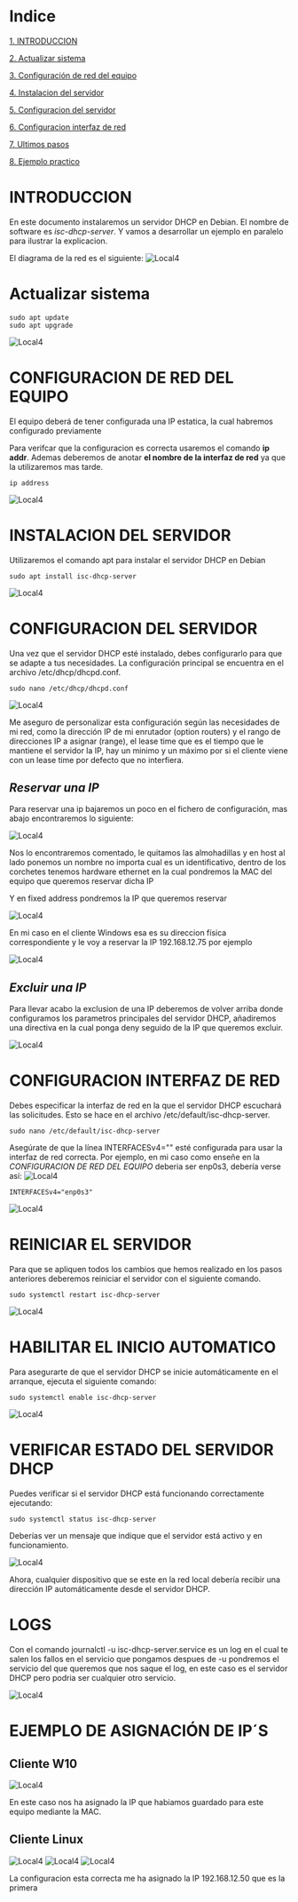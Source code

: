 # Indice


[1. INTRODUCCION](#introduccion)

[2. Actualizar sistema](#actualizar-sistema)

[3. Configuración de red del equipo](#configuracion-de-red-del-equipo)

[4. Instalacion del servidor](#instalacion-del-servidor)

[5. Configuracion del servidor](#configuracion-del-servidor)

[6. Configuracion interfaz de red](#configuracion-interfaz-de-red)

[7. Ultimos pasos](#reiniciar-el-servidor)

[8. Ejemplo practico](#cliente-w10)



# INTRODUCCION
En este documento instalaremos un servidor DHCP en Debian. El nombre de software es _isc-dhcp-server_. Y vamos a desarrollar un ejemplo en paralelo para ilustrar la explicacion.

El diagrama de la red es el siguiente:
![Local4](img/diagram.png)

# Actualizar sistema
    sudo apt update
    sudo apt upgrade
![Local4](img/actualizar.png)


#   CONFIGURACION DE RED DEL EQUIPO
 El equipo deberá de tener configurada una IP estatica, la cual habremos configurado previamente

Para verifcar que la configuracion es correcta usaremos el comando __ip addr__. Ademas deberemos de anotar __el nombre de la interfaz de red__ ya que la utilizaremos mas tarde.

    ip address
 ![Local4](img/ipadd.png)
# INSTALACION DEL SERVIDOR
Utilizaremos el comando apt para instalar el servidor DHCP en Debian

    sudo apt install isc-dhcp-server
![Local4](img/instalar1.png)



# CONFIGURACION DEL SERVIDOR
Una vez que el servidor DHCP esté instalado, debes configurarlo para que se adapte a tus necesidades. La configuración principal se encuentra en el archivo /etc/dhcp/dhcpd.conf.

    sudo nano /etc/dhcp/dhcpd.conf

![Local4](img/conf.png)


Me aseguro de personalizar esta configuración según las necesidades de mi red, como la dirección IP de mi enrutador (option routers) y el rango de direcciones IP a asignar (range), el lease time que es el tiempo que le mantiene el servidor la IP, hay un minimo y un máximo por si el cliente viene con un lease time por defecto que no interfiera.

## _Reservar una IP_

Para reservar una ip bajaremos un poco en el fichero de configuración, mas abajo encontraremos lo siguiente:

![Local4](img/reserva.png)

Nos lo encontraremos comentado, le quitamos las almohadillas y en host al lado ponemos un nombre no importa cual es un identificativo, dentro de los corchetes tenemos hardware ethernet en la cual pondremos la MAC del equipo que queremos reservar dicha IP

Y en fixed address pondremos la IP que queremos reservar

![Local4](img/mac.png)

En mi caso en el cliente Windows esa es su direccion física correspondiente y le voy a reservar la IP 192.168.12.75 por ejemplo

![Local4](img/reserva2.png)

## _Excluir una IP_

Para llevar acabo la exclusion de una IP deberemos de volver arriba donde configuramos los parametros principales del servidor DHCP, añadiremos una directiva en la cual ponga deny seguido de la IP que queremos excluir.

![Local4](img/deny.png)

# CONFIGURACION INTERFAZ DE RED

Debes especificar la interfaz de red en la que el servidor DHCP escuchará las solicitudes. Esto se hace en el archivo /etc/default/isc-dhcp-server.

    sudo nano /etc/default/isc-dhcp-server

Asegúrate de que la línea INTERFACESv4="" esté configurada para usar la interfaz de red correcta. Por ejemplo, en mi caso como enseñe en la _CONFIGURACION DE RED DEL EQUIPO_ deberia ser enp0s3, debería verse así:
![Local4](img/confi.png)

    INTERFACESv4="enp0s3"

![Local4](img/red.png)


# REINICIAR EL SERVIDOR

Para que se apliquen todos los cambios que hemos realizado en los pasos anteriores deberemos reiniciar el servidor con el siguiente comando.

    sudo systemctl restart isc-dhcp-server

![Local4](img/restart.png)
# HABILITAR EL INICIO AUTOMATICO

Para asegurarte de que el servidor DHCP se inicie automáticamente en el arranque, ejecuta el siguiente comando:

    sudo systemctl enable isc-dhcp-server

![Local4](img/enable.png)
# VERIFICAR ESTADO DEL SERVIDOR DHCP

Puedes verificar si el servidor DHCP está funcionando correctamente ejecutando:


    sudo systemctl status isc-dhcp-server

Deberías ver un mensaje que indique que el servidor está activo y en funcionamiento.

![Local4](img/Running.png)

 Ahora, cualquier dispositivo que se este en la red local debería recibir una dirección IP automáticamente desde el servidor DHCP. 


# LOGS

Con el comando journalctl -u isc-dhcp-server.service es un log en el cual te salen los fallos en el servicio que pongamos despues de -u pondremos el servicio del que queremos que nos saque el log, en este caso es el servidor DHCP pero podria ser cualquier otro servicio.

![Local4](img/LOG.png)




# EJEMPLO DE ASIGNACIÓN DE IP´S


## Cliente W10
![Local4](img/w10.png)

En este caso nos ha asignado la IP que habiamos guardado para este equipo mediante la MAC.


## Cliente Linux

![Local4](img/ubuntu1.png)
![Local4](img/ubuntu2.png)
![Local4](img/ubuntu3.png)

La configuracion esta correcta me ha asignado la IP 192.168.12.50 que es la primera
